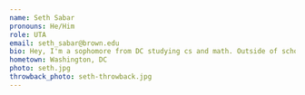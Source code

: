 ```yaml
---
name: Seth Sabar
pronouns: He/Him
role: UTA 
email: seth_sabar@brown.edu
bio: Hey, I'm a sophomore from DC studying cs and math. Outside of school I love weight lifting, going out into nature, and listening to music. I'm hyped to meet y'all.
hometown: Washington, DC
photo: seth.jpg
throwback_photo: seth-throwback.jpg
---
```

